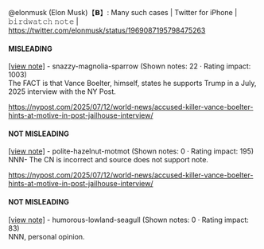 @elonmusk (Elon Musk)【𝗕】: Many such cases | Twitter for iPhone | 𝚋𝚒𝚛𝚍𝚠𝚊𝚝𝚌𝚑 𝚗𝚘𝚝𝚎 | https://twitter.com/elonmusk/status/1969087195798475263

#### MISLEADING

[[view note]](https://x.com/i/birdwatch/n/1969197525392380369) - snazzy-magnolia-sparrow (Shown notes: 22 · Rating impact: 1003)\
The FACT is that Vance Boelter, himself, states he supports Trump in a July, 2025 interview with the NY Post.

https://nypost.com/2025/07/12/world-news/accused-killer-vance-boelter-hints-at-motive-in-post-jailhouse-interview/

#### NOT MISLEADING

[[view note]](https://x.com/i/birdwatch/n/1969288747117101520) - polite-hazelnut-motmot (Shown notes: 0 · Rating impact: 195)\
NNN- The CN is incorrect and source does not support note. 

https://nypost.com/2025/07/12/world-news/accused-killer-vance-boelter-hints-at-motive-in-post-jailhouse-interview/




#### NOT MISLEADING

[[view note]](https://x.com/i/birdwatch/n/1969286264680542474) - humorous-lowland-seagull (Shown notes: 0 · Rating impact: 83)\
NNN, personal opinion.
